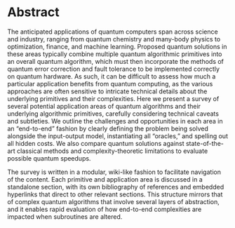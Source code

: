 # Abstract

The anticipated applications of quantum computers span across science and industry, ranging from quantum chemistry and many-body physics to optimization, finance, and machine learning. Proposed quantum solutions in these areas typically combine multiple quantum algorithmic primitives into an overall quantum algorithm, which must then incorporate the methods of quantum error correction and fault tolerance to be implemented correctly on quantum hardware. As such, it can be difficult to assess how much a particular application benefits from quantum computing, as the various approaches are often sensitive to intricate technical details about the underlying primitives and their complexities. Here we present a survey of several potential application areas of quantum algorithms and their underlying algorithmic primitives, carefully considering technical caveats and subtleties. We outline the challenges and opportunities in each area in an “end-to-end” fashion by clearly defining the problem being solved alongside the input-output model, instantiating all “oracles,” and spelling out all hidden costs. We also compare quantum solutions against state-of-the-art classical methods and complexity-theoretic limitations to evaluate possible quantum speedups.

The survey is written in a modular, wiki-like fashion to facilitate navigation of the content. Each primitive and application area is discussed in a standalone section, with its own bibliography of references and embedded hyperlinks that direct to other relevant sections. This structure mirrors that of complex quantum algorithms that involve several layers of abstraction, and it enables rapid evaluation of how end-to-end complexities are impacted when subroutines are altered.

